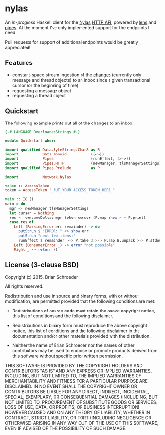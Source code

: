 # nylas

An _in-progress_ Haskell client for the [Nylas](https://nylas.com)
[HTTP API](https://www.nylas.com/docs/platform), powered
by [lens](https://hackage.haskell.org/package/lens) and
[pipes](https://hackage.haskell.org/package/pipes). At the moment I've only
implemented support for the endpoints I need.

Pull requests for support of additional endpoints would be greatly appreciated!

## Features

* constant-space stream ingestion of the
  [changes](https://www.nylas.com/docs/platform#deltas) (currently only message
  and thread objects) to an inbox since a given transactional cursor (or the
  beginning of time)
* requesting a message object
* requesting a thread object

## Quickstart

The following example prints out all of the changes to an inbox:

```haskell
{-# LANGUAGE OverloadedStrings #-}

module Quickstart where

import qualified Data.ByteString.Char8 as B
import           Data.Monoid           ((<>))
import           Pipes                 (runEffect, (>->))
import           Pipes.HTTP            (newManager, tlsManagerSettings)
import qualified Pipes.Prelude         as P

import           Network.Nylas

token :: AccessToken
token = AccessToken "_PUT_YOUR_ACCESS_TOKEN_HERE_"

main :: IO ()
main = do
  mgr <- newManager tlsManagerSettings
  let cursor = Nothing
  res <- consumeDeltas mgr token cursor (P.map show >-> P.print)
  case res of
    Left (ParsingError err remainder) -> do
      putStrLn $ "ERROR: " <> show err
      putStrLn "next few items:"
      runEffect $ remainder >-> P.take 3 >-> P.map B.unpack >-> P.stdoutLn
    Left (ConsumerError _) -> error "not possible"
    Right _ -> return ()
```

## License (3-clause BSD)

Copyright (c) 2015, Brian Schroeder

All rights reserved.

Redistribution and use in source and binary forms, with or without modification,
are permitted provided that the following conditions are met:

* Redistributions of source code must retain the above copyright notice, this
  list of conditions and the following disclaimer.

* Redistributions in binary form must reproduce the above copyright notice, this
  list of conditions and the following disclaimer in the documentation and/or
  other materials provided with the distribution.

* Neither the name of Brian Schroeder nor the names of other contributors may be
  used to endorse or promote products derived from this software without
  specific prior written permission.

THIS SOFTWARE IS PROVIDED BY THE COPYRIGHT HOLDERS AND CONTRIBUTORS "AS IS" AND
ANY EXPRESS OR IMPLIED WARRANTIES, INCLUDING, BUT NOT LIMITED TO, THE IMPLIED
WARRANTIES OF MERCHANTABILITY AND FITNESS FOR A PARTICULAR PURPOSE ARE
DISCLAIMED. IN NO EVENT SHALL THE COPYRIGHT OWNER OR CONTRIBUTORS BE LIABLE FOR
ANY DIRECT, INDIRECT, INCIDENTAL, SPECIAL, EXEMPLARY, OR CONSEQUENTIAL DAMAGES
(INCLUDING, BUT NOT LIMITED TO, PROCUREMENT OF SUBSTITUTE GOODS OR SERVICES;
LOSS OF USE, DATA, OR PROFITS; OR BUSINESS INTERRUPTION) HOWEVER CAUSED AND ON
ANY THEORY OF LIABILITY, WHETHER IN CONTRACT, STRICT LIABILITY, OR TORT
(INCLUDING NEGLIGENCE OR OTHERWISE) ARISING IN ANY WAY OUT OF THE USE OF THIS
SOFTWARE, EVEN IF ADVISED OF THE POSSIBILITY OF SUCH DAMAGE.
